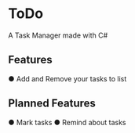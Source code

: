 # ToDo
A Task Manager made with C#
## Features
● Add and Remove your tasks to list

## Planned Features
● Mark tasks
● Remind about tasks
